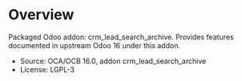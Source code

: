 # Overview

Packaged Odoo addon: crm_lead_search_archive. Provides features documented in upstream Odoo 16 under this addon.

- Source: OCA/OCB 16.0, addon crm_lead_search_archive
- License: LGPL-3
